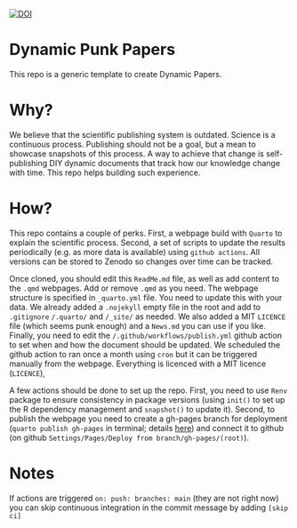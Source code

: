 [![DOI](https://zenodo.org/badge/000000000.svg)](https://zenodo.org/badge/latestdoi/000000000)

# Dynamic Punk Papers

This repo is a generic template to create Dynamic Papers. 

# Why?  

We believe that the scientific publishing system is outdated. Science is a continuous process. Publishing should not be a goal, but a mean to showcase snapshots of this process. A way to achieve that change is self-publishing DIY dynamic documents that track how our knowledge change with time. This repo helps building such experience.

# How? 

This repo contains a couple of perks. First, a webpage build with `Quarto` to explain the scientific process. Second, a set of scripts to update the results periodically (e.g. as more data is available) using `github actions`. All versions can be stored to Zenodo so changes over time can be tracked.  

Once cloned, you should edit this `ReadMe.md` file, as well as add content to the `.qmd` webpages. Add or remove `.qmd` as you need. The webpage structure is specified in `_quarto.yml` file. You need to update this with your data. We already added a `.nojekyll` empty file in the root and add to `.gitignore` `/.quarto/` and `/_site/` as needed. We also added a MIT `LICENCE` file (which seems punk enough) and a  `News.md` you can use if you like. Finally, you need to edit the `/.github/workflows/publish.yml` github action to set when and how the document should be updated. We scheduled the github action to ran once a month using `cron` but it can be triggered manually from the webpage. Everything is licenced with a MIT licence (`LICENCE`), 
     
A few actions should be done to set up the repo. First, you need to use `Renv` package to ensure consistency in package versions (using `init()` to set up the R dependency management and `snapshot()` to update it). Second, to publish the webpage you need to create a gh-pages branch for deployment (`quarto publish gh-pages` in terminal; details [here](https://quarto.org/docs/publishing/github-pages.html)) and connect it to github (on github `Settings/Pages/Deploy from branch/gh-pages/(root)`). 

# Notes
If actions are triggered `on: push: branches: main` (they are not right now) you can skip continuous integration in the commit message by adding `[skip ci]`   